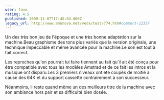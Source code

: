 ```yaml
---
user: fano
rating: 4.5
published: 2009-11-07T17:48:03.000Z
legacy_url: http://www.emunova.net/veda/test/774.htm#comment-12337
---
```

Un des très bon jeu de l'époque et une très bonne adaptation sur la machine.Beau graphisme des tons plus variés que la version originale, une technique impeccable et même avancée pour la machine.Le son est tout à fait correct.

Les reproches qu'on pourrait lui faire tiennent au fait qu'il ait été conçu pour être compatible avec tous les modèles Amstrad et de ce fait les intros et la musique ont disparu.Les 3 premiers niveaux ont été coupés de moitié à cause des 64K et du support cassette contrairement à son successeur.

Néanmoins, il reste quand même un des meilleurs titre de la machine avec son ambiance hors pair et sa difficulté bien dosée.